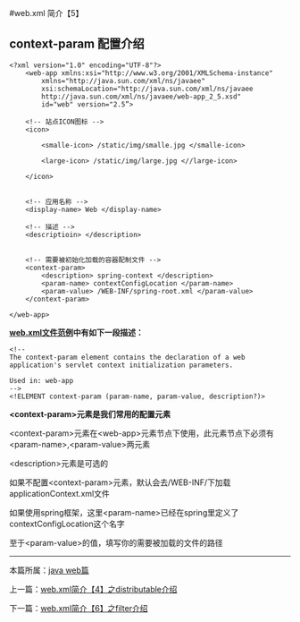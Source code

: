
#web.xml 简介【5】



## context-param 配置介绍


	<?xml version="1.0" encoding="UTF-8"?>
		<web-app xmlns:xsi="http://www.w3.org/2001/XMLSchema-instance"
         	xmlns="http://java.sun.com/xml/ns/javaee"
         	xsi:schemaLocation="http://java.sun.com/xml/ns/javaee
         	http://java.sun.com/xml/ns/javaee/web-app_2_5.xsd"
         	id="web" version="2.5”>

		<!-- 站点ICON图标 -->
		<icon>

            <smalle-icon> /static/img/smalle.jpg </smalle-icon>

            <large-icon> /static/img/large.jpg <//large-icon>

		</icon>


		<!-- 应用名称 -->
		<display-name> Web </display-name>

		<!-- 描述 -->
		<descriptioin> </description>


		<!-- 需要被初始化加载的容器配制文件 -->
		<context-param>
            <description> spring-context </description>
            <param-name> contextConfigLocation </param-name>
            <param-value> /WEB-INF/spring-root.xml </param-value>
		</context-param>

	</web-app>



**[web.xml文件范例](./webxml)中有如下一段描述：**


    <!--
    The context-param element contains the declaration of a web
    application's servlet context initialization parameters.

    Used in: web-app
    -->
    <!ELEMENT context-param (param-name, param-value, description?)>


**\<context-param>元素是我们常用的配置元素**

\<context-param>元素在\<web-app>元素节点下使用，此元素节点下必须有\<param-name>,\<param-value>两元素

\<description>元素是可选的

如果不配置\<context-param>元素，默认会去/WEB-INF/下加载applicationContext.xml文件


如果使用spring框架，这里\<param-name>已经在spring里定义了contextConfigLocation这个名字


至于\<param-value>的值，填写你的需要被加载的文件的路径





***

本篇所属：[java web篇](./Java/web/Index)

上一篇：[web.xml简介【4】之distributable介绍](./webxml-distributable-4)

下一篇：[web.xml简介【6】之filter介绍](./webxml-filter-6)